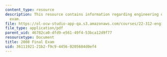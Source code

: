 ```yaml
---
content_type: resource
description: This resource contains information regarding engineering of nuclear reactors
  exam.
file: https://ol-ocw-studio-app-qa.s3.amazonaws.com/courses/22-312-engineering-of-nuclear-reactors-fall-2015/3611192121b2f9c944560205684d0ef4_MIT22_312F15_final_2008.pdf
file_type: application/pdf
parent_uid: 46782ca0-dfd9-e561-49f4-53bca12d9f77
resourcetype: Document
title: 2008 Final Exam
uid: 36111921-21b2-f9c9-4456-0205684d0ef4
---
```

